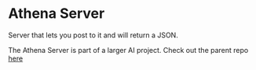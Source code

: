 # Athena Server
Server that lets you post to it and will return a JSON.
   
The Athena Server is part of a larger AI project. 
Check out the parent repo [here](https://github.com/Jspsun/Athena)
